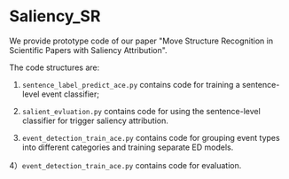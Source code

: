 # Saliency_SR
We provide prototype code of our paper "Move Structure Recognition in Scientific Papers with Saliency Attribution".

The code structures are:

1) `sentence_label_predict_ace.py` contains code for training a sentence-level event classifier; 

2) `salient_evluation.py` contains code for using the sentence-level classifier for trigger saliency attribution.

3) `event_detection_train_ace.py` contains code for grouping event types into different categories and training separate ED models.

4）`event_detection_train_ace.py` contains code for evaluation.
